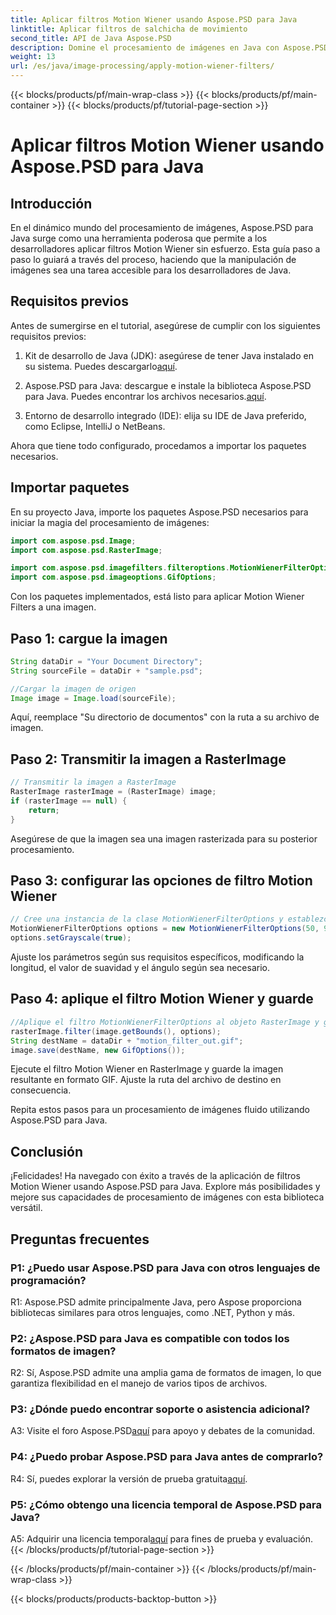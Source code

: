 ```yaml
---
title: Aplicar filtros Motion Wiener usando Aspose.PSD para Java
linktitle: Aplicar filtros de salchicha de movimiento
second_title: API de Java Aspose.PSD
description: Domine el procesamiento de imágenes en Java con Aspose.PSD. Aplique Motion Wiener Filters sin esfuerzo usando nuestra guía paso a paso.
weight: 13
url: /es/java/image-processing/apply-motion-wiener-filters/
---
```


{{< blocks/products/pf/main-wrap-class >}}
{{< blocks/products/pf/main-container >}}
{{< blocks/products/pf/tutorial-page-section >}}

# Aplicar filtros Motion Wiener usando Aspose.PSD para Java

## Introducción

En el dinámico mundo del procesamiento de imágenes, Aspose.PSD para Java surge como una herramienta poderosa que permite a los desarrolladores aplicar filtros Motion Wiener sin esfuerzo. Esta guía paso a paso lo guiará a través del proceso, haciendo que la manipulación de imágenes sea una tarea accesible para los desarrolladores de Java.

## Requisitos previos

Antes de sumergirse en el tutorial, asegúrese de cumplir con los siguientes requisitos previos:

1.  Kit de desarrollo de Java (JDK): asegúrese de tener Java instalado en su sistema. Puedes descargarlo[aquí](https://www.oracle.com/java/technologies/javase-downloads.html).

2.  Aspose.PSD para Java: descargue e instale la biblioteca Aspose.PSD para Java. Puedes encontrar los archivos necesarios.[aquí](https://releases.aspose.com/psd/java/).

3. Entorno de desarrollo integrado (IDE): elija su IDE de Java preferido, como Eclipse, IntelliJ o NetBeans.

Ahora que tiene todo configurado, procedamos a importar los paquetes necesarios.

## Importar paquetes

En su proyecto Java, importe los paquetes Aspose.PSD necesarios para iniciar la magia del procesamiento de imágenes:

```java
import com.aspose.psd.Image;
import com.aspose.psd.RasterImage;

import com.aspose.psd.imagefilters.filteroptions.MotionWienerFilterOptions;
import com.aspose.psd.imageoptions.GifOptions;
```

Con los paquetes implementados, está listo para aplicar Motion Wiener Filters a una imagen.

## Paso 1: cargue la imagen

```java
String dataDir = "Your Document Directory";
String sourceFile = dataDir + "sample.psd";

//Cargar la imagen de origen
Image image = Image.load(sourceFile);
```

Aquí, reemplace "Su directorio de documentos" con la ruta a su archivo de imagen.

## Paso 2: Transmitir la imagen a RasterImage

```java
// Transmitir la imagen a RasterImage
RasterImage rasterImage = (RasterImage) image;
if (rasterImage == null) {
    return;
}
```

Asegúrese de que la imagen sea una imagen rasterizada para su posterior procesamiento.

## Paso 3: configurar las opciones de filtro Motion Wiener

```java
// Cree una instancia de la clase MotionWienerFilterOptions y establezca la longitud, el valor de suavidad y el ángulo.
MotionWienerFilterOptions options = new MotionWienerFilterOptions(50, 9, 90);
options.setGrayscale(true);
```

Ajuste los parámetros según sus requisitos específicos, modificando la longitud, el valor de suavidad y el ángulo según sea necesario.

## Paso 4: aplique el filtro Motion Wiener y guarde

```java
//Aplique el filtro MotionWienerFilterOptions al objeto RasterImage y guarde la imagen resultante
rasterImage.filter(image.getBounds(), options);
String destName = dataDir + "motion_filter_out.gif";
image.save(destName, new GifOptions());
```

Ejecute el filtro Motion Wiener en RasterImage y guarde la imagen resultante en formato GIF. Ajuste la ruta del archivo de destino en consecuencia.

Repita estos pasos para un procesamiento de imágenes fluido utilizando Aspose.PSD para Java.

## Conclusión

¡Felicidades! Ha navegado con éxito a través de la aplicación de filtros Motion Wiener usando Aspose.PSD para Java. Explore más posibilidades y mejore sus capacidades de procesamiento de imágenes con esta biblioteca versátil.

## Preguntas frecuentes

### P1: ¿Puedo usar Aspose.PSD para Java con otros lenguajes de programación?

R1: Aspose.PSD admite principalmente Java, pero Aspose proporciona bibliotecas similares para otros lenguajes, como .NET, Python y más.

### P2: ¿Aspose.PSD para Java es compatible con todos los formatos de imagen?

R2: Sí, Aspose.PSD admite una amplia gama de formatos de imagen, lo que garantiza flexibilidad en el manejo de varios tipos de archivos.

### P3: ¿Dónde puedo encontrar soporte o asistencia adicional?

 A3: Visite el foro Aspose.PSD[aquí](https://forum.aspose.com/c/psd/34) para apoyo y debates de la comunidad.

### P4: ¿Puedo probar Aspose.PSD para Java antes de comprarlo?

 R4: Sí, puedes explorar la versión de prueba gratuita[aquí](https://releases.aspose.com/).

### P5: ¿Cómo obtengo una licencia temporal de Aspose.PSD para Java?

A5: Adquirir una licencia temporal[aquí](https://purchase.aspose.com/temporary-license/) para fines de prueba y evaluación.
{{< /blocks/products/pf/tutorial-page-section >}}

{{< /blocks/products/pf/main-container >}}
{{< /blocks/products/pf/main-wrap-class >}}

{{< blocks/products/products-backtop-button >}}
